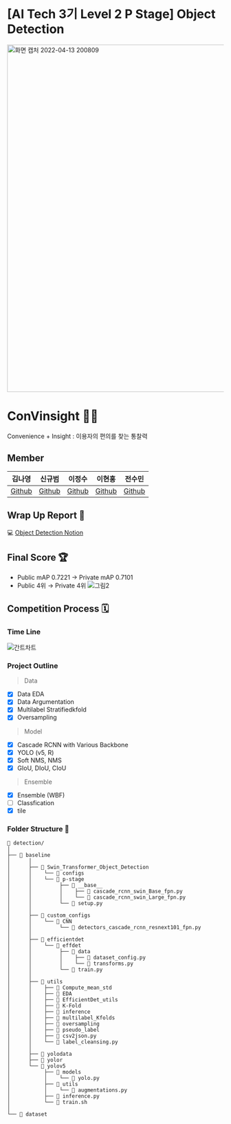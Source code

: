 # [AI Tech 3기 Level 2 P Stage] Object Detection
<img width="807" alt="화면 캡처 2022-04-13 200809" src="https://user-images.githubusercontent.com/90603530/163167628-4a440bd7-d974-449e-a05f-370d2cc1cfd8.png">

# ConVinsight 🧑‍💻
Convenience + Insight : 이용자의 편의를 찾는 통찰력
## Member
| 김나영 | 신규범 | 이정수 | 이현홍 | 전수민 |  
| :-: | :-: | :-: | :-: | :-: |  
|[Github](https://github.com/dudskrla) | [Github](https://github.com/KyubumShin) | [Github](https://github.com/sw930718) | [Github](https://github.com/Heruing) | [Github](https://github.com/Su-minn) |

## Wrap Up Report 📑
💻 [Object Detection Notion](https://dudskrla.notion.site/Object-Detection-5bce533bfdc541769a3e833feb2041c0)

## Final Score 🏆
- Public mAP 0.7221 → Private mAP 0.7101
- Public 4위 → Private 4위
![그림2](https://user-images.githubusercontent.com/90603530/163172908-ac49bb77-5f9f-489a-a68d-273461837be1.jpg)


## Competition Process 🗓️
### Time Line
![간트차트](https://user-images.githubusercontent.com/90603530/163168369-8d26a3fe-8858-4c4f-b136-f43306027e7f.jpg)

### Project Outline 

> Data 
- [x] Data EDA
- [x] Data Argumentation
- [x] Multilabel Stratifiedkfold
- [x] Oversampling
> Model
- [x] Cascade RCNN with Various Backbone
- [x] YOLO (v5, R)
- [x] Soft NMS, NMS
- [x] GIoU, DIoU, CIoU
> Ensemble
- [x] Ensemble (WBF)
- [ ] Classfication
- [x] tile

### Folder Structure 📂
```
📂 detection/
│
├── 📂 baseline
│      │ 
│      ├── 📂 Swin_Transformer_Object_Detection
│      │    └── 📂 configs
│      │    └── 📂 p-stage
│      │         ├── 📂 __base__
│      │         │    ├── 📑 cascade_rcnn_swin_Base_fpn.py
│      │         │    └── 📑 cascade_rcnn_swin_Large_fpn.py
│      │         └── 📑 setup.py
│      │ 
│      ├── 📂 custom_configs
│      │    └── 📂 CNN
│      │         └── 📑 detectors_cascade_rcnn_resnext101_fpn.py
│      │ 
│      ├── 📂 efficientdet
│      │    └── 📂 effdet
│      │         ├── 📂 data
│      │         │    ├── 📑 dataset_config.py
│      │         │    └── 📑 transforms.py
│      │         └── 📑 train.py
│      │ 
│      ├── 📂 utils
│      │    ├── 📂 Compute_mean_std
│      │    ├── 📂 EDA
│      │    ├── 📂 EfficientDet_utils
│      │    ├── 📂 K-Fold
│      │    ├── 📂 inference
│      │    ├── 📂 multilabel_Kfolds
│      │    ├── 📂 oversampling
│      │    ├── 📂 pseudo_label
│      │    ├── 📑 csv2json.py
│      │    └── 📑 label_cleansing.py
│      │ 
│      ├── 📂 yolodata
│      ├── 📂 yolor
│      └── 📂 yolov5
│           ├── 📂 models
│           │    └── 📑 yolo.py
│           ├── 📂 utils
│           │    └── 📑 augmentations.py
│           ├── 📑 inference.py
│           └── 📑 train.sh
│      
└── 📂 dataset
```
